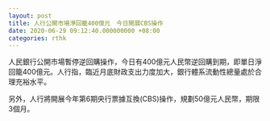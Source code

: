 ```yaml
---
layout: post
title: 人行公開市場淨回籠400億元　今日開展CBS操作
date: 2020-06-29 09:12:40.000000000 +08:00
categories: rthk
---
```


人民銀行公開市場暫停逆回購操作，今日有400億元人民幣逆回購到期，即單日淨回籠400億元。人行指，臨近月底財政支出力度加大，銀行體系流動性總量處於合理充裕水平。

另外，人行將開展今年第6期央行票據互換(CBS)操作，規劃50億元人民幣，期限3個月。

